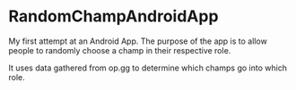 # RandomChampAndroidApp
My first attempt at an Android App. The purpose of the app is to allow people to randomly choose a champ in their respective role.

It uses data gathered from op.gg to determine which champs go into which role.
